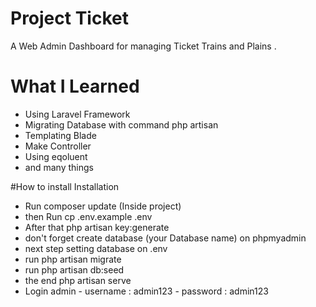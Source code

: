 # Project Ticket

A Web Admin Dashboard for managing Ticket Trains and Plains .

# What I Learned

* Using Laravel Framework
* Migrating Database with command php artisan
* Templating Blade
* Make Controller
* Using eqoluent
* and many things

#How to install Installation
- Run composer update (Inside project)
- then Run cp .env.example .env
- After that php artisan key:generate
- don't forget create database (your Database name) on phpmyadmin
- next step setting database on .env
- run php artisan migrate
- run php artisan db:seed
- the end php artisan serve
- Login admin - username : admin123 - password : admin123
